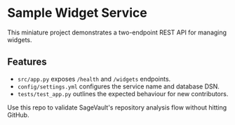 ﻿# Sample Widget Service

This miniature project demonstrates a two-endpoint REST API for managing widgets.

## Features
- `src/app.py` exposes `/health` and `/widgets` endpoints.
- `config/settings.yml` configures the service name and database DSN.
- `tests/test_app.py` outlines the expected behaviour for new contributors.

Use this repo to validate SageVault's repository analysis flow without hitting GitHub.
